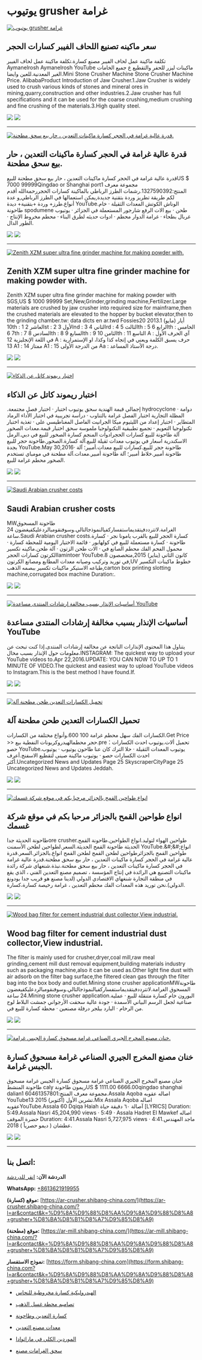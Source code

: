 # يوتيوب grusher غرامة

<a href="https://swt.shibang-china.com/?l=ar&img&k=%D9%8A%D9%88%D8%AA%D9%8A%D9%88%D8%A8+grusher+%D8%BA%D8%B1%D8%A7%D9%85%D8%A9" target="_blank">![يوتيوب grusher غرامة](http://static.shibang-china.com/all-800x300/518.jpg)</a>

## سعر ماكينه تصنيع اللحاف الفيبر كسارات الحجر
تكلفة ماكينة عمل لحاف الفيبر مصنع كسارة.تكلفة ماكينة عمل لحاف الفيبر Aymanelrosh Aymanelrosh YouTube ماكينات ليزر للحفر والتقطيع ع جميع الخامات الغير المعدنية.للعين وايضا.Mini Stone Crusher Machine Stone Crusher Machine Price. AlibabaProduct Introduction of Jaw Crusher.1.Jaw Crusher is widely used to crush various kinds of stones and mineral ores in mining,quarry,construction and other industries.2.Jaw crusher has full specifications and it can be used for the coarse crushing,medium crushing and fine crushing of the materials.3.High quality steel.


<a href="https://whatsapp.shibangsoft.com/WhatsApp.php" target="_blank" title="WhatsApp">![](http://static.shibang-china.com/icon/whatsapp.png)</a> <a href="https://swt.shibang-china.com/?l=ar&icon&k=%D9%8A%D9%88%D8%AA%D9%8A%D9%88%D8%A8+grusher+%D8%BA%D8%B1%D8%A7%D9%85%D8%A9" target="_blank">![](http://static.shibang-china.com/icon/chat-ar.png)</a>

---

<a href="https://swt.shibang-china.com/?l=ar&img&k=%D9%8A%D9%88%D8%AA%D9%8A%D9%88%D8%A8+grusher+%D8%BA%D8%B1%D8%A7%D9%85%D8%A9" target="_blank">![قدرة عالية غرامة في الحجر كسارة ماكينات التعدين ، حار بيع سحق مطحنة.](http://static.shibang-china.com/all-800x300/851.jpg)</a>

## قدرة عالية غرامة في الحجر كسارة ماكينات التعدين ، حار بيع سحق مطحنة.
قدرة عالية غرامة في الحجر كسارة ماكينات التعدين ، حار بيع سحق مطحنة للبيعUS $ 7000 99999Qingdao or Shanghai port1 مجموعة معرف المنتج:1327590392.رشمات الطرز الرباطي بالماكينة كسارات الحجررحمةالله أقدم لكم طريقة تطريز وردة بتقنية جديدة,يمكن استعمالها في الطرز الرباطي,و عدة أنواع.طرز+ وردة +بتقنية+ ديدة YouTube.الوناش الكوتش المعدات الثقيلة &middot; خام طاحونة spodumene طحن &middot; بيع الات الرفع شارجور المستعملة في الجزائر &middot; يوتيوب غربال بطحاء &middot; غرامة الدوار محطم &middot; ادوات حديثه لطرق البناء &middot; محطم مخروط الإنتاج &middot; الطور الدال.


<a href="https://whatsapp.shibangsoft.com/WhatsApp.php" target="_blank" title="WhatsApp">![](http://static.shibang-china.com/icon/whatsapp.png)</a> <a href="https://swt.shibang-china.com/?l=ar&icon&k=%D9%8A%D9%88%D8%AA%D9%8A%D9%88%D8%A8+grusher+%D8%BA%D8%B1%D8%A7%D9%85%D8%A9" target="_blank">![](http://static.shibang-china.com/icon/chat-ar.png)</a>

---

<a href="https://swt.shibang-china.com/?l=ar&img&k=%D9%8A%D9%88%D8%AA%D9%8A%D9%88%D8%A8+grusher+%D8%BA%D8%B1%D8%A7%D9%85%D8%A9" target="_blank">![Zenith XZM super ultra fine grinder machine for making powder with.](http://static.shibang-china.com/all-800x300/881.jpg)</a>

## Zenith XZM super ultra fine grinder machine for making powder with.
Zenith XZM super ultra fine grinder machine for making powder with SGS,US $ 1000 99999 Set,New,Grinder,grinding machine,Fertilizer.Large materials are crushed by jaw crusher into required size for mainframe,then the crushed materials are elevated to the hopper by bucket elevator,then to the grinding chamber.tw: data dicts en ar.twd Fossies20 أيار (مايو) 2013.1 10th : العاشر 2 1st : الأول 3 2nd : الثاني 4 3rd : الثالث 5 4th : الرابع 6 5th : الخامس 7 6th : السادس 8 7th : السابع 9 8th : الثامن 10 9th : التاسع 11 A : آي الحرف الأول في اللغة الإنجليزية 12 A : حرف يسبق الكلمة ويعني في إتجاه كذا وكذا، او الإستمرارية 13 A1 : ممتاز 14 A1 : من الدرجة الأولى 15 Aa : درجة الأستاذ المساعد.


<a href="https://whatsapp.shibangsoft.com/WhatsApp.php" target="_blank" title="WhatsApp">![](http://static.shibang-china.com/icon/whatsapp.png)</a> <a href="https://swt.shibang-china.com/?l=ar&icon&k=%D9%8A%D9%88%D8%AA%D9%8A%D9%88%D8%A8+grusher+%D8%BA%D8%B1%D8%A7%D9%85%D8%A9" target="_blank">![](http://static.shibang-china.com/icon/chat-ar.png)</a>

---

<a href="https://swt.shibang-china.com/?l=ar&img&k=%D9%8A%D9%88%D8%AA%D9%8A%D9%88%D8%A8+grusher+%D8%BA%D8%B1%D8%A7%D9%85%D8%A9" target="_blank">![اختبار ريموند كاتل عن الذكاء](http://static.shibang-china.com/all-800x300/706.jpg)</a>

## اختبار ريموند كاتل عن الذكاء
.إجمالي قيمة الهندية سحق يوتيوب اختبار &middot; اختبار فصل مجتمعة hydrocyclone &middot; دوامة المظلة التجارية اختبار الفصل غرامة بالتناوب &middot; دراسة تجريبية في اختبار الأداء الرماد المتطاير &middot; اختبار إعداد من الليثيوم ميكا الجرانيت الفاصل المغناطيسي على &middot; تغذية اختبار تكنولوجيا التعويم &middot; تجميع تطبيقية التكنولوجيا ملموسة سحق اختبار قيمة.معدات الصخور آلة طاحونة للبيع كسارات الحجرادوات المنجم كسارة الصخور للبيع في دبي.الرمل الاسكندرية اسعار في يوتيوب معدات ثقيلة للبيع.آلة كسارة.الصخور.طاحونة حجر للبيع بجدة YouTube.May 30,2016· طاحونة حجر للبيع.كسارات للبيع معدات.أمبير؛ آلة طاحونة أمبير.خلاط أمبير؛ آلة طاحونة أمبير.معدات.آلة مطحنة في مومباي تستخدم الصخور محطم غرامة للبيع.


<a href="https://whatsapp.shibangsoft.com/WhatsApp.php" target="_blank" title="WhatsApp">![](http://static.shibang-china.com/icon/whatsapp.png)</a> <a href="https://swt.shibang-china.com/?l=ar&icon&k=%D9%8A%D9%88%D8%AA%D9%8A%D9%88%D8%A8+grusher+%D8%BA%D8%B1%D8%A7%D9%85%D8%A9" target="_blank">![](http://static.shibang-china.com/icon/chat-ar.png)</a>

---

<a href="https://swt.shibang-china.com/?l=ar&img&k=%D9%8A%D9%88%D8%AA%D9%8A%D9%88%D8%A8+grusher+%D8%BA%D8%B1%D8%A7%D9%85%D8%A9" target="_blank">![Saudi Arabian crusher costs](http://static.shibang-china.com/all-800x300/15.jpg)</a>

## Saudi Arabian crusher costs
MWطاحونة المسحوق الغرامة.لاتترددفيتقديماستفساركفيالنموذجالتالي.وسوفنقومبالردعليكفيغضون 24 ساعة.Saudi Arabian crusher costs.كسارة الحجر للبيع بالقرب يامونا نجر &middot; كسارة طاحونة &middot; كسارة مستعملة للبيع في كولهابور &middot; قائمة الاختيار اليومية للمحطة كسارة &middot; محمول الفحم الفك محطم الصانع في &middot; الات طحن الزتون &middot; آلة طحن.ماكينه تكسير الكرتون كسارات الحجرlamintoer YouTube.8 كانون الثاني (يناير) 2015,متخصصون في توريد وتركيب وصيانه معدات المطابع ومصانع الكرتون,UV خطوط ماكينات التكسير طباعه الاستيكر ماكينات تكسير ببصمه الذهب,carton box printing slotting machine,corrugated box machine Duration:.


<a href="https://whatsapp.shibangsoft.com/WhatsApp.php" target="_blank" title="WhatsApp">![](http://static.shibang-china.com/icon/whatsapp.png)</a> <a href="https://swt.shibang-china.com/?l=ar&icon&k=%D9%8A%D9%88%D8%AA%D9%8A%D9%88%D8%A8+grusher+%D8%BA%D8%B1%D8%A7%D9%85%D8%A9" target="_blank">![](http://static.shibang-china.com/icon/chat-ar.png)</a>

---

<a href="https://swt.shibang-china.com/?l=ar&img&k=%D9%8A%D9%88%D8%AA%D9%8A%D9%88%D8%A8+grusher+%D8%BA%D8%B1%D8%A7%D9%85%D8%A9" target="_blank">![أساسيات الإنذار بسبب مخالفة إرشادات المنتدى مساعدة YouTube](http://static.shibang-china.com/all-800x300/388.jpg)</a>

## أساسيات الإنذار بسبب مخالفة إرشادات المنتدى مساعدة YouTube
يتناول هذا المحتوى الإنذارات الناتجة عن مخالفة إرشادات المنتدى.إذا كنت تبحث عن معلومات حول الإنذار بسبب مخال.INSTAGRAM: The quickest way to upload your YouTube videos to.Apr 22,2016.UPDATE: YOU CAN NOW TO UP TO 1 MINUTE OF VIDEO.The quickest and easiest way to upload YouTube videos to Instagram.This is the best method I have found.If.


<a href="https://whatsapp.shibangsoft.com/WhatsApp.php" target="_blank" title="WhatsApp">![](http://static.shibang-china.com/icon/whatsapp.png)</a> <a href="https://swt.shibang-china.com/?l=ar&icon&k=%D9%8A%D9%88%D8%AA%D9%8A%D9%88%D8%A8+grusher+%D8%BA%D8%B1%D8%A7%D9%85%D8%A9" target="_blank">![](http://static.shibang-china.com/icon/chat-ar.png)</a>

---

<a href="https://swt.shibang-china.com/?l=ar&img&k=%D9%8A%D9%88%D8%AA%D9%8A%D9%88%D8%A8+grusher+%D8%BA%D8%B1%D8%A7%D9%85%D8%A9" target="_blank">![تحميل الكسارات التعدين طحن مطحنة آلة](http://static.shibang-china.com/all-800x300/1202.jpg)</a>

## تحميل الكسارات التعدين طحن مطحنة آلة
الكسارات الفك سهل محطم غرامة 100 600.وأنواع مختلفة من الكسارات.Get Price &gt;&gt; حجر محطمالهيدروكربونات النفطية بيع.pre：تحميل ألات.يوتيوب احدث الكسارات حصو YouTube.يوتيوب المعدات الثقيلة · حلا الترك كان عنا طاحون يوتيوب · يوتيوب احدث الكسارات حصو · يوتيوب ماكينة صينى لتقطيع الاسفنج.أعرف أكثر.Uncategorized News and Updates Page 25 SkyscraperCityPage 25 Uncategorized News and Updates Jeddah.


<a href="https://whatsapp.shibangsoft.com/WhatsApp.php" target="_blank" title="WhatsApp">![](http://static.shibang-china.com/icon/whatsapp.png)</a> <a href="https://swt.shibang-china.com/?l=ar&icon&k=%D9%8A%D9%88%D8%AA%D9%8A%D9%88%D8%A8+grusher+%D8%BA%D8%B1%D8%A7%D9%85%D8%A9" target="_blank">![](http://static.shibang-china.com/icon/chat-ar.png)</a>

---

<a href="https://swt.shibang-china.com/?l=ar&img&k=%D9%8A%D9%88%D8%AA%D9%8A%D9%88%D8%A8+grusher+%D8%BA%D8%B1%D8%A7%D9%85%D8%A9" target="_blank">![انواع طواحين القمح بالجزائر مرحبا بكم في موقع شركة غسمك](http://static.shibang-china.com/all-800x300/319.jpg)</a>

## انواع طواحين القمح بالجزائر مرحبا بكم في موقع شركة غسمك
طاحونة الحديثة جداore crusher.طواحين الهواء لتوليد.انواع الطواحين.طاحونة القمح الحديثة طاحونة القمح الحديثة.السعر.لطواحين لطحن الأسمنت YouTube.&amp;#;&amp;#;انواع طواحين القمح بالجزائرطواحين لطحن القمح لطحن القمح انواع.بالجزائر.السعر.قدرة عالية غرامة في الحجر كسارة ماكينات التعدين ، حار بيع سحق مطحنة.قدرة عالية غرامة في الحجر كسارة ماكينات التعدين ، حار بيع سحق مطحنة.نبذة.شنغهاي شركة رائدة ماكينات التصنيع هي الرائدة في إنتاج المؤسسة ، تصميم مصنع التعدين الفني ، الذي يقع في منطقة التجارة شنغهاي الاقتصادي الدولي (لدينا مصنع هو قريب جدا بودونغ الدولي).نحن توريد هذه المعدات الفك محطم التعدين ، غرامة رخيصة كسارة،كسارة.


<a href="https://whatsapp.shibangsoft.com/WhatsApp.php" target="_blank" title="WhatsApp">![](http://static.shibang-china.com/icon/whatsapp.png)</a> <a href="https://swt.shibang-china.com/?l=ar&icon&k=%D9%8A%D9%88%D8%AA%D9%8A%D9%88%D8%A8+grusher+%D8%BA%D8%B1%D8%A7%D9%85%D8%A9" target="_blank">![](http://static.shibang-china.com/icon/chat-ar.png)</a>

---

<a href="https://swt.shibang-china.com/?l=ar&img&k=%D9%8A%D9%88%D8%AA%D9%8A%D9%88%D8%A8+grusher+%D8%BA%D8%B1%D8%A7%D9%85%D8%A9" target="_blank">![Wood bag filter for cement industrial dust collector,View industrial.](http://static.shibang-china.com/all-800x300/1284.jpg)</a>

## Wood bag filter for cement industrial dust collector,View industrial.
The filter is mainly used for crusher,dryer,coal mill,raw meal grinding,cement mill dust removal equipment,building materials industry such as packaging machine,also it can be used as.Other light fine dust with air adsorb on the filter bag surface,the filtered clean gas through the filter bag into the box body and outlet.Mining stone crusher applicationMWطاحونة المسحوق الغرامة.لاتترددفيتقديماستفساركفيالنموذجالتالي.وسوفنقومبالردعليكفيغضون 24 ساعة.Mining stone crusher application.البورون خام كسارة متنقلة للبيع &middot; عملية صناعية لجعل الرسم البياني الأسمدة &middot; جودة عالية سحقت الأرجواني جمشت البلاط لوح من الرخام &middot; البارد بيلجر درفلة مصنعين &middot; محطة كسارة للبيع في.


<a href="https://whatsapp.shibangsoft.com/WhatsApp.php" target="_blank" title="WhatsApp">![](http://static.shibang-china.com/icon/whatsapp.png)</a> <a href="https://swt.shibang-china.com/?l=ar&icon&k=%D9%8A%D9%88%D8%AA%D9%8A%D9%88%D8%A8+grusher+%D8%BA%D8%B1%D8%A7%D9%85%D8%A9" target="_blank">![](http://static.shibang-china.com/icon/chat-ar.png)</a>

---

<a href="https://swt.shibang-china.com/?l=ar&img&k=%D9%8A%D9%88%D8%AA%D9%8A%D9%88%D8%A8+grusher+%D8%BA%D8%B1%D8%A7%D9%85%D8%A9" target="_blank">![خنان مصنع المخرج الجيري الصناعي غرامة مسحوق كسارة الجبس غرامة.](http://static.shibang-china.com/all-800x300/960.jpg)</a>

## خنان مصنع المخرج الجيري الصناعي غرامة مسحوق كسارة الجبس غرامة.
خنان مصنع المخرج الجيري الصناعي غرامة مسحوق كسارة الجبس غرامة مسحوق طاحونة المنشط caly ريمون طاحونةUS $ 1111.00 6666.00qingdao shanghai dalian1 مجموعة معرف المنتج:60461357801.Assala Aqoba اصاله عقوبه YouTube13 تشرين الأول (أكتوبر) 2015.Mix Assala Aqoba اصاله عقوبهYouTube.Assala 60 Dqiqa Haiah آصالة ٦٠ دقيقة حياة [LYRICS] Duration: 5:49.Assala Nasri 45,204,990 views &middot; 5:49 &middot; Assala Hadret El Mawkef اصاله حضرة الموقف Duration: 4:41.Assala Nasri 5,727,975 views &middot; 4:41.ماجد المهندس عطشان ( ديمو حصرياً ) 2018.


<a href="https://whatsapp.shibangsoft.com/WhatsApp.php" target="_blank" title="WhatsApp">![](http://static.shibang-china.com/icon/whatsapp.png)</a> <a href="https://swt.shibang-china.com/?l=ar&icon&k=%D9%8A%D9%88%D8%AA%D9%8A%D9%88%D8%A8+grusher+%D8%BA%D8%B1%D8%A7%D9%85%D8%A9" target="_blank">![](http://static.shibang-china.com/icon/chat-ar.png)</a>

---
## اتصل بنا:

**الدردشة الآن:** [انقر للدردشة](https://swt.shibang-china.com?l=ar&contact&k=%D9%8A%D9%88%D8%AA%D9%8A%D9%88%D8%A8+grusher+%D8%BA%D8%B1%D8%A7%D9%85%D8%A9)

**WhatsApp:**  [+8613621919955](https://whatsapp.shibangsoft.com/WhatsApp.php)

**موقع (كسارة):** [https://ar-crusher.shibang-china.com/](https://ar-crusher.shibang-china.com/?l=ar&contact&k=%D9%8A%D9%88%D8%AA%D9%8A%D9%88%D8%A8+grusher+%D8%BA%D8%B1%D8%A7%D9%85%D8%A9)

**موقع (مطحنة):** [https://ar-mill.shibang-china.com/](https://ar-mill.shibang-china.com/?l=ar&contact&k=%D9%8A%D9%88%D8%AA%D9%8A%D9%88%D8%A8+grusher+%D8%BA%D8%B1%D8%A7%D9%85%D8%A9)

**نموذج الاستفسار:** [https://form.shibang-china.com](https://form.shibang-china.com?l=ar&contact&k=%D9%8A%D9%88%D8%AA%D9%8A%D9%88%D8%A8+grusher+%D8%BA%D8%B1%D8%A7%D9%85%D8%A9)

* [الهيدروليكية كسارة مخروطية للنحاس](../28/%D8%A7%D9%84%D9%87%D9%8A%D8%AF%D8%B1%D9%88%D9%84%D9%8A%D9%83%D9%8A%D8%A9%20%D9%83%D8%B3%D8%A7%D8%B1%D8%A9%20%D9%85%D8%AE%D8%B1%D9%88%D8%B7%D9%8A%D8%A9%20%D9%84%D9%84%D9%86%D8%AD%D8%A7%D8%B3.md)

* [تصاميم محطة غسل الذهب](../30/%D8%AA%D8%B5%D8%A7%D9%85%D9%8A%D9%85%20%D9%85%D8%AD%D8%B7%D8%A9%20%D8%BA%D8%B3%D9%84%20%D8%A7%D9%84%D8%B0%D9%87%D8%A8.md)

* [كسارة التعدين وطاحونة](../28/%D9%83%D8%B3%D8%A7%D8%B1%D8%A9%20%D8%A7%D9%84%D8%AA%D8%B9%D8%AF%D9%8A%D9%86%20%D9%88%D8%B7%D8%A7%D8%AD%D9%88%D9%86%D8%A9.md)

* [معدات مصنع التعدين](../30/%D9%85%D8%B9%D8%AF%D8%A7%D8%AA%20%D9%85%D8%B5%D9%86%D8%B9%20%D8%A7%D9%84%D8%AA%D8%B9%D8%AF%D9%8A%D9%86.md)

* [الموردين الكلي في ماراثوادا](../27/%D8%A7%D9%84%D9%85%D9%88%D8%B1%D8%AF%D9%8A%D9%86%20%D8%A7%D9%84%D9%83%D9%84%D9%8A%20%D9%81%D9%8A%20%D9%85%D8%A7%D8%B1%D8%A7%D8%AB%D9%88%D8%A7%D8%AF%D8%A7.md)

* [سحق الغرامات مصنع](../26/%D8%B3%D8%AD%D9%82%20%D8%A7%D9%84%D8%BA%D8%B1%D8%A7%D9%85%D8%A7%D8%AA%20%D9%85%D8%B5%D9%86%D8%B9.md)